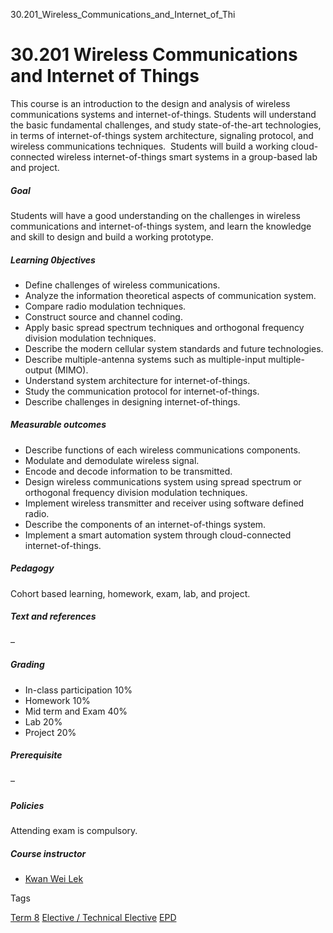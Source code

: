 30.201_Wireless_Communications_and_Internet_of_Thi



30.201 Wireless Communications and Internet of Things
=====================================================

This course is an introduction to the design and analysis of wireless communications systems and internet-of-things. Students will understand the basic fundamental challenges, and study state-of-the-art technologies, in terms of internet-of-things system architecture, signaling protocol, and wireless communications techniques.  Students will build a working cloud-connected wireless internet-of-things smart systems in a group-based lab and project.

##### **Goal**

Students will have a good understanding on the challenges in wireless communications and internet-of-things system, and learn the knowledge and skill to design and build a working prototype.

##### **Learning 0bjectives**

* Define challenges of wireless communications.
* Analyze the information theoretical aspects of communication system.
* Compare radio modulation techniques.
* Construct source and channel coding.
* Apply basic spread spectrum techniques and orthogonal frequency division modulation techniques.
* Describe the modern cellular system standards and future technologies.
* Describe multiple-antenna systems such as multiple-input multiple-output (MIMO).
* Understand system architecture for internet-of-things.
* Study the communication protocol for internet-of-things.
* Describe challenges in designing internet-of-things.

##### **Measurable outcomes**

* Describe functions of each wireless communications components.
* Modulate and demodulate wireless signal.
* Encode and decode information to be transmitted.
* Design wireless communications system using spread spectrum or orthogonal frequency division modulation techniques.
* Implement wireless transmitter and receiver using software defined radio.
* Describe the components of an internet-of-things system.
* Implement a smart automation system through cloud-connected internet-of-things.

##### **Pedagogy**

Cohort based learning, homework, exam, lab, and project.

##### **Text and references**

–

##### **Grading**

* In-class participation 10%
* Homework 10%
* Mid term and Exam 40%
* Lab 20%
* Project 20%

##### **Prerequisite**

–

##### 

##### **Policies**

Attending exam is compulsory.

##### **Course instructor**

* [Kwan Wei Lek](https://www.sutd.edu.sg/profile/kwan-wei-lek)

Tags

[Term 8](/education/undergraduate/courses/?course-term=861)
[Elective / Technical Elective](/education/undergraduate/courses/?course-type=853)
[EPD](/education/undergraduate/courses/?pillar-cluster=44)

